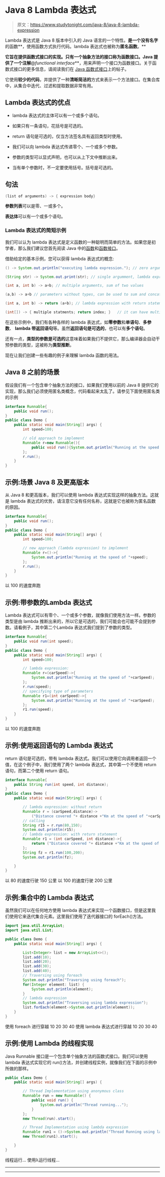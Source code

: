 # Java 8 Lambda 表达式

> 原文：<https://www.studytonight.com/java-8/java-8-lambda-expression>

Lambda 表达式是 Java 8 版本中引入的 Java 语言的一个特性。**是一个没有名字**的函数**，使用函数方式执行代码。lambda 表达式也被称为**匿名函数**。**

 **它旨在提供函数式接口的实现。只有一个抽象方法的接口称为函数接口。Java 提供了一个注解**@*functional interface***，用来声明一个接口为函数接口。关于函数式接口的更多信息，请阅读我们在 [Java 函数式接口](https://www.studytonight.com/java-8/java-8-functional-interface)上的帖子。

它使用**较少的代码**，并提供了一种**清晰简洁的**方式来表示一个方法接口。在集合库中，从集合中迭代、过滤和提取数据非常有用。

## Lambda 表达式的优点

*   lambda 表达式的主体可以有一个或多个语句。

*   如果只有一条语句，花括号是可选的。

*   return 语句是可选的，仅当方法签名具有返回类型时使用。

*   我们可以向 lambda 表达式传递零个、一个或多个参数。

*   参数的类型可以显式声明，也可以从上下文中推断出来。

*   当有单个参数时，不一定要使用括号。括号是可选的。

## 句法

```java
(list of arguments) -> { expression body} 
```

**参数列表**可以是零、一或多个。

**表达体**可以有一个或多个语句。

### Lambda 表达式的简短示例

我们可以认为 lambda 表达式是定义函数的一种聪明而简单的方法。如果您是初学者，那么我们建议您首先阅读 Java 中的[函数](https://www.studytonight.com/java/methods-in-java.php)和[函数接口](https://www.studytonight.com/java-8/java-8-functional-interface)。

借助给定的基本示例，您可以获得 lambda 表达式的概念:

```java
() -> System.out.println("executing lambda expression."); // zero argument, lambda expression

(String str) -> System.out.print(str); // single argumment, lambda expression

(int a, int b) -> a+b; // multiple arguments, sum of two values

(a,b) -> a+b // parameters without types, can be used to sum and concat two strings as well.

(int a, int b) -> return (a+b); // lambda expression with return statement

(int[]) -> { multiple statments; return index; }   // it can have multiple statements
```

在这些示例中，我们有各种各样的 lambda 表达式，如**零参数**和**单语句**、**多参数**、 **lambda 带返回语句**等。虽然**返回语句是可选的**，也可以有**多个语句**。

还有一点，**类型的参数是可选的**这意味着如果我们不提供它，那么编译器会自动干预参数的类型，这被称为**类型推断**。

现在让我们创建一些有趣的例子来理解 lambda 函数的用法。

## Java 8 之前的场景

假设我们有一个包含单个抽象方法的接口，如果我们使用以前的 Java 8 提供它的实现，那么我们必须使用匿名类概念，代码看起来太乱了。请参见下面使用匿名类的示例

```java
interface Runnable{  
    public void run();  
}  
public class Demo {  
    public static void main(String[] args) {  
        int speed=100;  

        // old approach to implement   
        Runnable r=new Runnable(){  
            public void run(){System.out.println("Running at the speed of "+speed);}  
        };  
        r.run();  
    }  
} 
```

## 示例:场景 Java 8 及更高版本

从 Java 8 和更高版本，我们可以使用 lambda 表达式实现这样的抽象方法。这就是 lambda 表达式的优势，请注意它没有任何名称，这就是它也被称为匿名函数的原因。

```java
interface Runnable{  
    public void run();  
}  
public class Demo {  
    public static void main(String[] args) {  
        int speed=100;  

        // new approach (lambda expression) to implement   
        Runnable r=()->{  
            System.out.println("Running at the speed of "+speed);  
        };  
        r.run();  
    }  
} 
```

以 100 的速度奔跑

## 示例:带参数的Lambda 表达式

Lambda 表达式可以有零个、一个或多个参数，就像我们使用方法一样。参数的类型是由 lambda 推断出来的，所以它是可选的，我们可能会也可能不会提到参数。请看例子，其中第二个Lambda 表达式我们提到了参数的类型。

```java
interface Runnable{  
    public void run(int speed);  
}  
public class Demo {  
    public static void main(String[] args) {  
        int speed=100;  

        // lambda expression:   
        Runnable r=(carSpeed)->{  
            System.out.println("Running at the speed of "+carSpeed);  
        };  
        r.run(speed);
        // specifying type of parameters
        Runnable r1=(int carSpeed)->{  
            System.out.println("Running at the speed of "+carSpeed);  
        }; 
        r1.run(speed);
    }  
} 
```

以 100 的速度奔跑

## 示例:使用返回语句的 Lambda 表达式

return 语句是可选的，带有 lambda 表达式。我们可以使用它向调用者返回一个值，在这个例子中，我们使用了两个 lambda 表达式，其中第一个不使用 return 语句，而第二个使用 return 语句。

```java
interface Runnable{  
    public String run(int speed, int distance);
}  
public class Demo {  
    public static void main(String[] args) {    

        // lambda expression: without return   
        Runnable r = (carSpeed,distance)->  
            ("Distance covered "+ distance +"Km at the speed of "+carSpeed);
        // calling
        String r15 = r.run(80,150);
        System.out.println(r15);
        // lambda expression: with return statement
        Runnable r1 = (int carSpeed, int distance)->{ 
        	return ("Distance covered "+ distance +"Km at the speed of "+carSpeed);
        };
        String fz = r1.run(100,200);
        System.out.println(fz);

    }  
} 
```

以 80 的速度行驶 150 公里
以 100 的速度行驶 200 公里

## 示例:集合中的 Lambda 表达式

虽然我们可以在任何地方使用 lambda 表达式来实现一个函数接口，但是这里我们使用它来迭代集合元素。这里我们使用了迭代器接口的 forEach()方法。

```java
import java.util.ArrayList;
import java.util.List;

public class Demo {  
    public static void main(String[] args) {    

    	List<Integer> list = new ArrayList<>();
    	list.add(10);
    	list.add(20);
    	list.add(30);
    	list.add(40);
    	// Traversing using foreach
    	System.out.println("Traversing using foreach");
    	for(Integer element: list) {
    		System.out.println(element);
    	}
    	// lambda expression
    	System.out.println("Traversing using lambda expression");
    	list.forEach(element->System.out.println(element));
    }  
}
```

使用 foreach 进行穿越
10
20
30
40
使用 lambda 表达式进行穿越
10
20
30
40

## 示例:使用 Lambda 的线程实现

Java Runnable 接口是一个包含单个抽象方法的函数式接口。我们可以使用 lambda 表达式实现它的 run()方法，并创建线程实例，就像我们在下面的示例中所做的那样。

```java
public class Demo {  
    public static void main(String[] args) {    

    	// Thread Implementation using anonymous class
    	Runnable run = new Runnable() {
    		public void run() {
    			System.out.println("Thread running...");
    		}
    	};
    	new Thread(run).start();

    	// Thread Implementation using lambda expression
    	Runnable run1 = ()->System.out.println("Thread Running using lambda...");
    	new Thread(run1).start();

    }  
}
```

线程运行...
使用λ运行线程...

* * *

* * ***